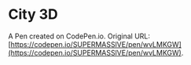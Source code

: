 # City 3D

A Pen created on CodePen.io. Original URL: [https://codepen.io/SUPERMASSlVE/pen/wvLMKGW](https://codepen.io/SUPERMASSlVE/pen/wvLMKGW).

